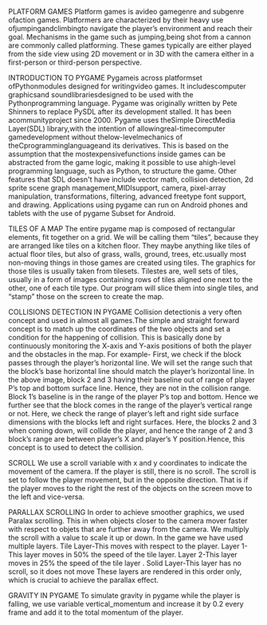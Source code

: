 PLATFORM GAMES
Platform games is avideo gamegenre and subgenre ofaction games. Platformers are characterized by their heavy use ofjumpingandclimbingto navigate the player’s environment and reach their goal.
Mechanisms in the game such as jumping,being shot from a cannon are commonly called platforming.
These games typically are either played from the side view using 2D movement or in 3D with the camera either in a first-person or third-person perspective.

INTRODUCTION TO PYGAME
Pygameis across platformset ofPythonmodules designed for writingvideo games. It includescomputer graphicsand soundlibrariesdesigned to be used with the Pythonprogramming language.
Pygame was originally written by Pete Shinners to replace PySDL after its development stalled. It has been acommunityproject since 2000.
Pygame uses theSimple DirectMedia Layer(SDL) library,with the intention of allowingreal-timecomputer gamedevelopment without thelow-levelmechanics of theCprogramminglanguageand its derivatives. This is based on the assumption that the mostexpensivefunctions inside games can be abstracted from the game logic, making it possible to use ahigh-level programming language, such as Python, to structure the game.
Other features that SDL doesn't have include vector math, collision detection, 2d sprite scene graph management,MIDIsupport, camera, pixel-array manipulation, transformations, filtering, advanced freetype font support, and drawing.
Applications using pygame can run on Android phones and tablets with the use of pygame Subset for Android.

TILES OF A MAP
The entire pygame map is composed of rectangular elements, fit together on a grid. We will be calling them “tiles”, because they are arranged like tiles on a kitchen floor. They maybe anything like tiles of actual floor tiles, but also of grass, walls, ground, trees, etc.usually most non-moving things in those games are created using tiles. The graphics for those tiles is usually taken from tilesets. Tilestes are, well sets of tiles, usually in a form of images containing rows of tiles aligned one next to the other, one of each tile type. Our program will slice them into single tiles, and “stamp” those on the screen to create the map.

COLLISIONS DETECTION IN PYGAME
Collision detectionis a very often concept and used in almost all games.The simple and straight forward concept is to match up the coordinates of the two objects and set a condition for the happening of collision.
This is basically done by continuously monitoring the X-axis and Y-axis positions of both the player and the obstacles in the map.
For example-
First, we check if the block passes through the player’s horizontal line. We will set the range such that the block’s base horizontal line should match the player’s horizontal line. In the above image, block 2 and 3 having their baseline out of range of player P’s top and bottom surface line. Hence, they are not in the collision range. Block 1’s baseline is in the range of the player P’s top and bottom. Hence we further see that the block comes in the range of the player’s vertical range or not.
Here, we check the range of player’s left and right side surface dimensions with the blocks left and right surfaces. Here, the blocks 2 and 3 when coming down, will collide the player, and hence the range of 2 and 3 block’s range are between player’s X and player’s Y position.Hence, this concept is to used to detect the collision.

SCROLL
We use a scroll variable with x and y coordinates to indicate the movement of the camera. If the player is still, there is no scroll. The scroll is set to follow the player movement, but in the opposite direction. That is if the player moves to the right the rest of the objects on the screen move to the left and vice-versa.

PARALLAX SCROLLING
In order to achieve smoother graphics, we used Paralax scrolling. This in when objects closer to the camera mover faster with respect to objets that are further away from the camera. We multiply the scroll with a value to scale it up or down. In the game we have used multiple layers.
Tile Layer-This moves with respect to the player.
Layer 1-This layer moves in 50% the speed of the tile layer.
Layer 2-This layer moves in 25% the speed of the tile layer .
Solid Layer-This layer has no scroll, so it does not move These layers are rendered in this order only, which is crucial to achieve the parallax effect.

GRAVITY IN PYGAME
To simulate gravity in pygame while the player is falling, we use variable vertical_momentum and increase it by 0.2 every frame and add it to the total momentum of the player.

